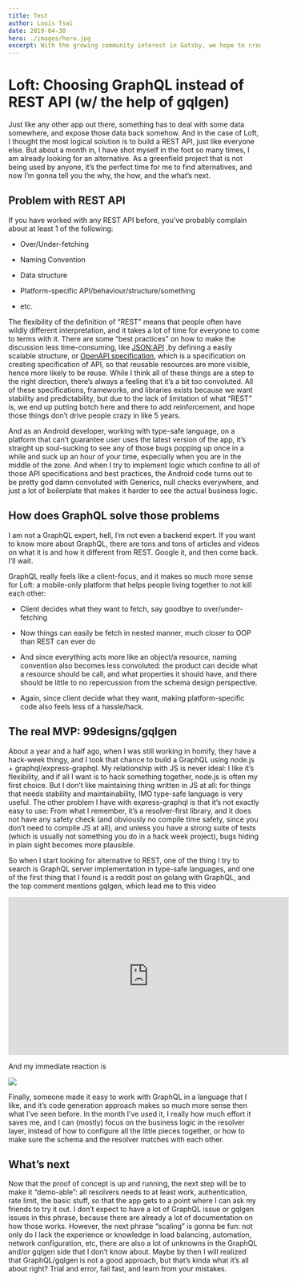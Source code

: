 ```yaml
---
title: Test
author: Louis Tsai
date: 2019-04-30
hero: ./images/hero.jpg
excerpt: With the growing community interest in Gatsby, we hope to create more resources that make it easier for anyone to grasp the power of this incredible tool.
---
```

# Loft: Choosing GraphQL instead of REST API (w/ the help of gqlgen)



Just like any other app out there, something has to deal with some data somewhere, and expose those data back somehow. And in the case of Loft, I thought the most logical solution is to build a REST API, just like everyone else. But about a month in, I have shot myself in the foot so many times, I am already looking for an alternative. As a greenfield project that is not being used by anyone, it’s the perfect time for me to find alternatives, and now I’m gonna tell you the why, the how, and the what’s next.

## Problem with REST API

If you have worked with any REST API before, you’ve probably complain about at least 1 of the following:

* Over/Under-fetching

* Naming Convention

* Data structure

* Platform-specific API/behaviour/structure/something

* etc.

The flexibility of the definition of “REST” means that people often have wildly different interpretation, and it takes a lot of time for everyone to come to terms with it. There are some “best practices” on how to make the discussion less time-consuming, like [JSON:API](https://jsonapi.org/) ,by defining a easily scalable structure, or [OpenAPI specification](https://www.openapis.org/), which is a specification on creating specification of API, so that reusable resources are more visible, hence more likely to be reuse. While I think all of these things are a step to the right direction, there’s always a feeling that it’s a bit too convoluted. All of these specifications, frameworks, and libraries exists because we want stability and predictability, but due to the lack of limitation of what “REST” is, we end up putting botch here and there to add reinforcement, and hope those things don’t drive people crazy in like 5 years.

And as an Android developer, working with type-safe language, on a platform that can’t guarantee user uses the latest version of the app, it’s straight up soul-sucking to see any of those bugs popping up once in a while and suck up an hour of your time, especially when you are in the middle of the zone. And when I try to implement logic which confine to all of those API specifications and best practices, the Android code turns out to be pretty god damn convoluted with Generics, null checks everywhere, and just a lot of boilerplate that makes it harder to see the actual business logic.

## How does GraphQL solve those problems

I am not a GraphQL expert, hell, I’m not even a backend expert. If you want to know more about GraphQL, there are tons and tons of articles and videos on what it is and how it different from REST. Google it, and then come back. I’ll wait.

GraphQL really feels like a client-focus, and it makes so much more sense for Loft: a mobile-only platform that helps people living together to not kill each other:

* Client decides what they want to fetch, say goodbye to over/under-fetching

* Now things can easily be fetch in nested manner, much closer to OOP than REST can ever do

* And since everything acts more like an object/a resource, naming convention also becomes less convoluted: the product can decide what a resource should be call, and what properties it should have, and there should be little to no repercussion from the schema design perspective.

* Again, since client decide what they want, making platform-specific code also feels less of a hassle/hack.

## The real MVP: 99designs/gqlgen

About a year and a half ago, when I was still working in homify, they have a hack-week thingy, and I took that chance to build a GraphQL using node.js + graphql/express-graphql. My relationship with JS is never ideal: I like it’s flexibility, and if all I want is to hack something together, node.js is often my first choice. But I don’t like maintaining thing written in JS at all: for things that needs stability and maintainability, IMO type-safe language is very useful. The other problem I have with express-graphql is that it’s not exactly easy to use: From what I remember, it’s a resolver-first library, and it does not have any safety check (and obviously no compile time safety, since you don’t need to compile JS at all), and unless you have a strong suite of tests (which is usually not something you do in a hack week project), bugs hiding in plain sight becomes more plausible.

So when I start looking for alternative to REST, one of the thing I try to search is GraphQL server implementation in type-safe languages, and one of the first thing that I found is a reddit post on golang with GraphQL, and the top comment mentions gqlgen, which lead me to this video

<center><iframe width="560" height="315" src="https://www.youtube.com/embed/FdURVezcdcw" frameborder="0" allowfullscreen></iframe></center>

And my immediate reaction is

![](https://cdn-images-1.medium.com/max/2000/1*d0odgfD7kwYrC0O5Npoupg.gif)

Finally, someone made it easy to work with GraphQL in a language that I like, and it’s code generation approach makes so much more sense then what I’ve seen before. In the month I’ve used it, I really how much effort it saves me, and I can (mostly) focus on the business logic in the resolver layer, instead of how to configure all the little pieces together, or how to make sure the schema and the resolver matches with each other.

## What’s next

Now that the proof of concept is up and running, the next step will be to make it “demo-able”: all resolvers needs to at least work, authentication, rate limit, the basic stuff, so that the app gets to a point where I can ask my friends to try it out. I don’t expect to have a lot of GraphQL issue or gqlgen issues in this phrase, because there are already a lot of documentation on how those works. However, the next phrase “scaling” is gonna be fun: not only do I lack the experience or knowledge in load balancing, automation, network configuration, etc, there are also a lot of unknowns in the GraphQL and/or gqlgen side that I don’t know about. Maybe by then I will realized that GraphQL/gqlgen is not a good approach, but that’s kinda what it’s all about right? Trial and error, fail fast, and learn from your mistakes.
